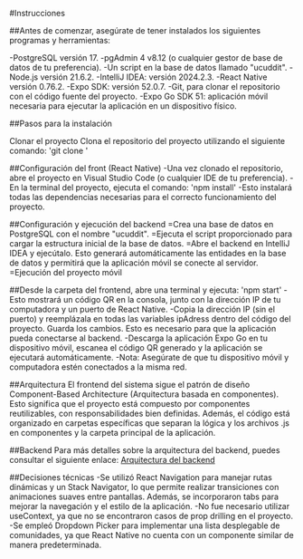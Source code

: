 #Instrucciones

##Antes de comenzar, asegúrate de tener instalados los siguientes programas y herramientas:

-PostgreSQL versión 17.
-pgAdmin 4 v8.12 (o cualquier gestor de base de datos de tu preferencia).
-Un script en la base de datos llamado "ucuddit".
-Node.js versión 21.6.2.
-IntelliJ IDEA: versión 2024.2.3.
-React Native versión 0.76.2.
-Expo SDK: versión 52.0.7.
-Git, para clonar el repositorio con el código fuente del proyecto.
-Expo Go SDK 51: aplicación móvil necesaria para ejecutar la aplicación en un dispositivo físico.

##Pasos para la instalación

Clonar el proyecto
Clona el repositorio del proyecto utilizando el siguiente comando:
'git clone <URL del repositorio>'

##Configuración del front (React Native)
-Una vez clonado el repositorio, abre el proyecto en Visual Studio Code (o cualquier IDE de tu preferencia).
-En la terminal del proyecto, ejecuta el comando:
'npm install'
-Esto instalará todas las dependencias necesarias para el correcto funcionamiento del proyecto.

##Configuración y ejecución del backend
=Crea una base de datos en PostgreSQL con el nombre "ucuddit".
=Ejecuta el script proporcionado para cargar la estructura inicial de la base de datos.
=Abre el backend en IntelliJ IDEA y ejecútalo. Esto generará automáticamente las entidades en la base de datos y permitirá que la aplicación móvil se conecte al servidor.
=Ejecución del proyecto móvil

##Desde la carpeta del frontend, abre una terminal y ejecuta:
'npm start'
-Esto mostrará un código QR en la consola, junto con la dirección IP de tu computadora y un puerto de React Native.
-Copia la dirección IP (sin el puerto) y reemplázala en todas las variables ipAdress dentro del código del proyecto. Guarda los cambios. Esto es necesario para que la aplicación pueda conectarse al backend.
-Descarga la aplicación Expo Go en tu dispositivo móvil, escanea el código QR generado y la aplicación se ejecutará automáticamente.
-Nota: Asegúrate de que tu dispositivo móvil y computadora estén conectados a la misma red.

##Arquitectura
El frontend del sistema sigue el patrón de diseño Component-Based Architecture (Arquitectura basada en componentes). Esto significa que el proyecto está compuesto por componentes reutilizables,
con responsabilidades bien definidas. Además, el código está organizado en carpetas específicas que separan la lógica y los archivos .js en componentes y la carpeta principal de la aplicación.

##Backend
Para más detalles sobre la arquitectura del backend, puedes consultar el siguiente enlace:
[Arquitectura del backend](https://github.com/NicooGon/UCUDDIT_backend)

##Decisiones técnicas
-Se utilizó React Navigation para manejar rutas dinámicas y un Stack Navigator, lo que permite realizar transiciones con animaciones suaves entre pantallas. Además, se incorporaron tabs para mejorar la navegación y el estilo de la aplicación.
-No fue necesario utilizar useContext, ya que no se encontraron casos de prop drilling en el proyecto.
-Se empleó Dropdown Picker para implementar una lista desplegable de comunidades, ya que React Native no cuenta con un componente similar de manera predeterminada.
